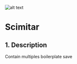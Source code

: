 ![alt text](https://vignette.wikia.nocookie.net/fable/images/a/a8/Scimitar.jpg/revision/latest/scale-to-width-down/220?cb=20170708183102 "Scimitar Sword")
# Scimitar

## 1. Description

Contain multiples boilerplate save